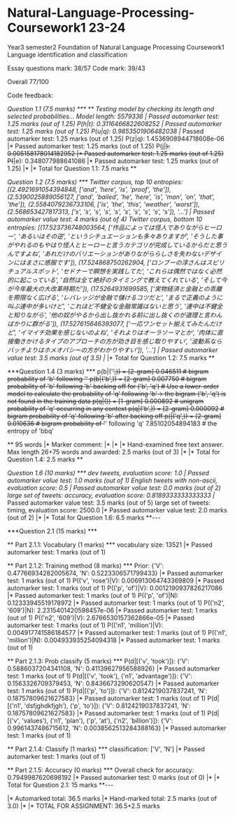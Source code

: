 # Natural-Language-Processing-Coursework1 23-24
Year3 semester2 Foundation of Natural Language Processing Coursework1
Language identification and classification

Essay questions mark: 38/57
Code mark: 39/43

Overall 77/100

Code feedback: 

***Question 1.1 (7.5 marks) ***
** Testing model by checking its length and selected probabilities...
Model length: 5579336
|* Passed automarker test: 1.25 marks (out of 1.25)
P(h|t): 0.3116466822608252
|* Passed automarker test: 1.25 marks (out of 1.25)
P(u|q): 0.9853501906482038
|* Passed automarker test: 1.25 marks (out of 1.25)
P(z|q): 1.4536908944718608e-06
|* Passed automarker test: 1.25 marks (out of 1.25)
P(j|<s>): 0.005158178014182952
|* Passed automarker test: 1.25 marks (out of 1.25)
P(</s>|e): 0.348077988641086
|* Passed automarker test: 1.25 marks (out of 1.25)
|*
|* Total for Question 1.1: 7.5 marks
**

***Question 1.2 (7.5 marks) ***
Twitter corpus, top 10 entropies: [(2.4921691054394848, ['and', 'here', 'is', 'proof', 'the']), (2.5390025889056127, ['and', 'bailed', 'he', 'here', 'is', 'man', 'on', 'that', 'the']), (2.5584079236733106, ['is', 'the', 'this', 'weather', 'worst']), (2.568653427817313, ['s', 's', 's', 's', 's', 's', 's', 's', 's', 's']), '...']
|* Passed automarker value test: 4 marks (out of 4)
Twitter corpus, bottom 10 entropies: [(17.523736748003564, ['作品によっては怪人でありながらヒーロー', 'あるいはその逆', 'というシチュエーションも多々ありますが', 'そうした事がやれるのもやはり怪人とヒーローと言うカテゴリが完成しているからだと思うんですよね', 'あれだけのバリエーションがありながららしさを失わないデザインにはまさに感服です']), (17.524868750262904, ['ロンブーの淳さんはスピリチュアルスポット', 'セドナーで瞑想を実践してた', 'これらは偶然ではなく必然的に起こっている', '自然は全て絶好のタイミングで教えてくれている', 'そして今が今年最大の大改革時期だ']), (17.5264931699585, ['実物経済と金融との乖離を際限なく広げる', 'レバレッジが金融で儲けるコツだと', 'まるで正義のように叫ぶ連中が多いけど', 'これほど不健全な金融常識はないと思う', '連中は不健全と知りながら', '他の奴がやるから出し抜かれる前に出し抜くのが道理と言わんばかりに群がる']), (17.527615646393077, ['一応ワンセット揃えてみたんだけど', 'イマイチ効果を感じないのよね', 'それよりはオーラソーマとか', '肉体に直接働きかけるタイプのアプローチの方が効き目を感じ取りやすい', '波動系ならバッチよりはホメオパシーの方がわかりやすい']), '...']
|* Passed automarker value test: 3.5 marks (out of 3.5)
|*
|* Total for Question 1.2: 7.5 marks
**

***Question 1.4 (3 marks) ***
p(b|('<s>',)) = [2-gram] 0.046511 # bigram probability of 'b' following '<s>'
p(b|('b',)) = [2-gram] 0.007750 # bigram probability of 'b' following 'b'
backing off for ('b', 'q') # Use a lower-order model to calculate the probability of 'q' following 'b'-> the bigram ('b', 'q') is not found in the training data
p(q|()) = [1-gram] 0.000892 # unigram probability of 'q' occurring in any context
p(q|('b',)) = [2-gram] 0.000092 # bigram probability of 'q' following 'b' after backing off
p(</s>|('q',)) = [2-gram] 0.010636 # bigram probability of '</s>' following 'q'
7.85102054894183 # the entropy of 'bbq'

** 95 words
|* Marker comment:
|*
|*
|* Hand-examined free text answer. Max length 26+75 words and awarded: 2.5 marks (out of 3)
|*
|* Total for Question 1.4: 2.5 marks
**

***Question 1.6 (10 marks) ***
dev tweets, evaluation score: 1.0
|* Passed automarker value test: 1.0 marks (out of 1)
English tweets with non-ascii, evaluation score: 0.5
|* Passed automarker value test: 0.0 marks (out of 2)
large set of tweets: accuracy, evaluation score: 0.8189333333333333
|* Passed automarker value test: 3.5 marks (out of 5)
large set of tweets: timing, evaluation score: 2500.0
|* Passed automarker value test: 2.0 marks (out of 2)
|*
|* Total for Question 1.6: 6.5 marks
**---

***Question 2.1 (15 marks) ***

** Part 2.1.1: Vocabulary (1 marks) ***
vocabulary size: 13521
|* Passed automarker test: 1 marks (out of 1)

** Part 2.1.2: Training method (8 marks) ***
Prior: {'V': 0.47766934282005674, 'N': 0.5223306571799433}
|* Passed automarker test: 1 marks (out of 1)
P(('v', 'rose')|V): 0.006913064743369809
|* Passed automarker test: 1 marks (out of 1)
P(('p', 'of')|V): 0.0012190937826217086
|* Passed automarker test: 1 marks (out of 1)
P(('p', 'of')|N): 0.12333945519178972
|* Passed automarker test: 1 marks (out of 1)
P(('n2', '609')|N): 2.2315401420598457e-06
|* Passed automarker test: 1 marks (out of 1)
P(('n2', '609')|V): 2.6766530157362866e-05
|* Passed automarker test: 1 marks (out of 1)
P(('n1', 'million')|V): 0.004917741586184577
|* Passed automarker test: 1 marks (out of 1)
P(('n1', 'million')|N): 0.004933935254094318
|* Passed automarker test: 1 marks (out of 1)

** Part 2.1.3: Prob classify (5 marks) ***
P(d|[('v', 'took')]): {'V': 0.5886037204341108, 'N': 0.41139627956588926}
|* Passed automarker test: 1 marks (out of 1)
P(d|[('v', 'took'), ('n1', 'advantage')]): {'V': 0.1563326709379453, 'N': 0.8436673290620547}
|* Passed automarker test: 1 marks (out of 1)
P(d|[('p', 'to')]): {'V': 0.8124219037837241, 'N': 0.18757809621627583}
|* Passed automarker test: 1 marks (out of 1)
P(d|[('n1', 'dsfjghdkfjgh'), ('p', 'to')]): {'V': 0.8124219037837241, 'N': 0.18757809621627583}
|* Passed automarker test: 1 marks (out of 1)
P(d|[('v', 'values'), ('n1', 'plan'), ('p', 'at'), ('n2', 'billion')]): {'V': 0.9961437486715612, 'N': 0.0038562513284388163}
|* Passed automarker test: 1 marks (out of 1)

** Part 2.1.4: Classify (1 marks) ***
classification: ['V', 'N']
|* Passed automarker test: 1 marks (out of 1)

** Part 2.1.5: Accuracy (0 marks) ***
Overall check for accuracy: 0.7949987620698192
|* Passed automarker test: 0 marks (out of 0)
|*
|* Total for Question 2.1: 15 marks
**---

|* Automarked total: 36.5 marks
|* Hand-marked total: 2.5 marks (out of 3.0)
|*
|* TOTAL FOR ASSIGNMENT: 36.5+2.5 marks
